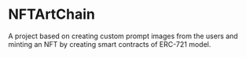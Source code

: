 # NFTArtChain

A project based on creating custom prompt images from the users and minting an NFT by creating smart contracts of ERC-721 model.
